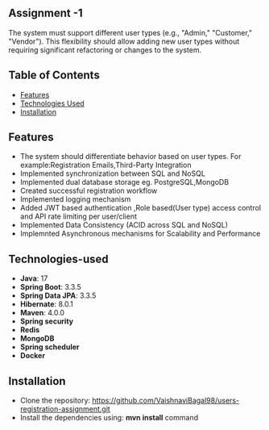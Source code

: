 ## Assignment -1
The system must support different user types (e.g., "Admin," "Customer,"
"Vendor"). This flexibility should allow adding new user types without
requiring significant refactoring or changes to the system.

## Table of Contents

- [Features](#features)
- [Technologies Used](#technologies-used)
- [Installation](#installation)

## Features

- The system should differentiate behavior based on user types. For
example:Registration Emails,Third-Party Integration
- Implemented synchronization between SQL and NoSQL
- Implemented dual database storage eg. PostgreSQL,MongoDB
- Created successful registration workflow
- Implemented logging mechanism
- Added JWT based authentication ,Role based(User type) access control and API rate limiting per user/client
- Implemented Data Consistency (ACID across SQL and NoSQL)
- Implemnted Asynchronous mechanisms for Scalability and Performance

## Technologies-used
- **Java**: 17
- **Spring Boot**: 3.3.5
- **Spring Data JPA**: 3.3.5
- **Hibernate**: 8.0.1
- **Maven**: 4.0.0
- **Spring security**
- **Redis**
- **MongoDB**
- **Spring scheduler**
- **Docker**
  
## Installation
- Clone the repository:
https://github.com/VaishnaviBagal98/users-registration-assignment.git
- Install the dependencies using:  **mvn install** command

